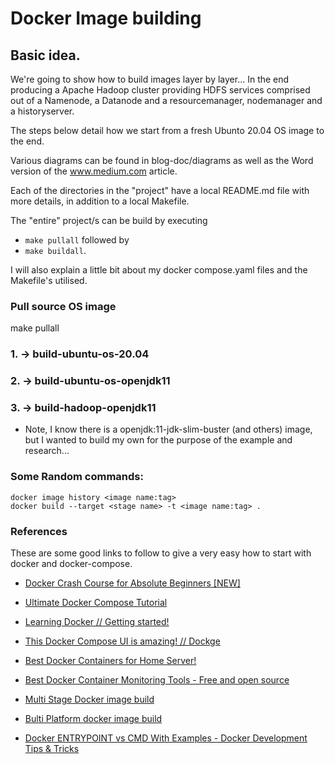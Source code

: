 # Docker Image building

## Basic idea.

We're going to show how to build images layer by layer... In the end producing a Apache Hadoop cluster providing HDFS services comprised out of a Namenode, a Datanode and a resourcemanager, nodemanager and a historyserver.

The steps below detail how we start from a fresh Ubunto 20.04 OS image to the end.

Various diagrams can be found in blog-doc/diagrams as well as the Word version of the www.medium.com article.

Each of the directories in the "project" have a local README.md file with more details, in addition to a local Makefile.

The "entire" project/s can be build by executing 

- ```make pullall``` followed by 
- ```make buildall```.

I will also explain a little bit about my docker compose.yaml files and the Makefile's utilised.

### Pull source OS image
make pullall


### 1. -> build-ubuntu-os-20.04


### 2. -> build-ubuntu-os-openjdk11


### 3. -> build-hadoop-openjdk11


- Note, I know there is a openjdk:11-jdk-slim-buster (and others) image, but I wanted to build my own for the purpose of the example and research... 

### Some Random commands:
    
    docker image history <image name:tag>
    docker build --target <stage name> -t <image name:tag> .


### References 

These are some good links to follow to give a very easy how to start with docker and docker-compose.

- [Docker Crash Course for Absolute Beginners [NEW]](https://www.youtube.com/watch?v=pg19Z8LL06w)
- [Ultimate Docker Compose Tutorial](https://www.youtube.com/watch?v=SXwC9fSwct8)

- [Learning Docker // Getting started! ](https://www.youtube.com/watch?v=Nm1tfmZDqo8)
- [This Docker Compose UI is amazing! // Dockge](https://www.youtube.com/watch?v=HEklvsr7q54)

- [Best Docker Containers for Home Server!](https://www.youtube.com/watch?v=9uF2us2PabM)
- [Best Docker Container Monitoring Tools - Free and open source](https://www.youtube.com/watch?v=zxAmqY63eJE)

- [Multi Stage Docker image build](https://docs.docker.com/build/guide/multi-stage/)
- [Bulti Platform docker image build](https://docs.docker.com/build/building/multi-platform/)

- [Docker ENTRYPOINT vs CMD With Examples - Docker Development Tips & Tricks](https://www.youtube.com/watch?v=U1P7bqVM7xM) 